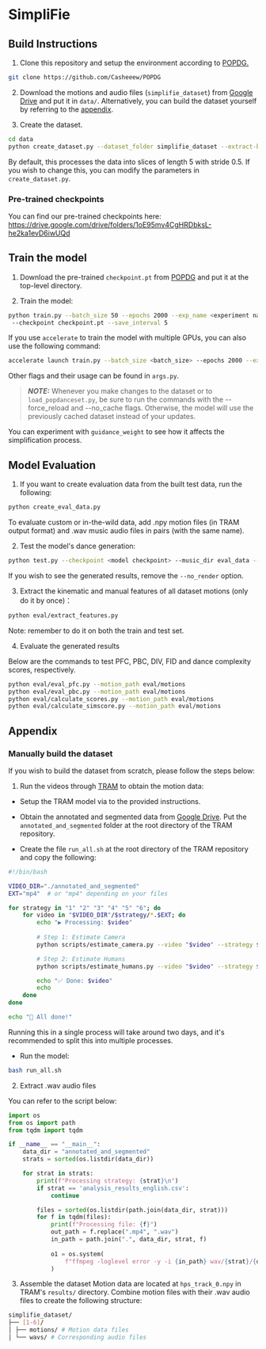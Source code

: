 # SimpliFie

## Build Instructions

1. Clone this repository and setup the environment according to [POPDG.](https://github.com/Luke-Luo1/POPDG)

```bash
git clone https://github.com/Casheeew/POPDG
```

2. Download the motions and audio files (`simplifie_dataset`) from [Google Drive](https://drive.google.com/drive/folders/1Uoa1bgp01yxhVXLnITwBWm08Mt6zbYzd) and put it in `data/`. Alternatively, you can build the dataset yourself by referring to the [appendix](#manually-build-the-dataset).

3. Create the dataset.

```bash
cd data
python create_dataset.py --dataset_folder simplifie_dataset --extract-baseline --extract-jukebox
```
By default, this processes the data into slices of length 5 with stride 0.5. If you wish to change this, you can modify the parameters in `create_dataset.py`.

### Pre-trained checkpoints

You can find our pre-trained checkpoints here: https://drive.google.com/drive/folders/1oE95mv4CgHRDbksL-he2ka1evD6iwUQd



## Train the model
1. Download the pre-trained `checkpoint.pt` from [POPDG](https://github.com/Luke-Luo1/POPDG) and put it at the top-level directory.

2. Train the model:

```bash
python train.py --batch_size 50 --epochs 2000 --exp_name <experiment name> --feature_type jukebox
 --checkpoint checkpoint.pt --save_interval 5                       
```

If you use `accelerate` to train the model with multiple GPUs, you can also use the following command:

```bash
accelerate launch train.py --batch_size <batch_size> --epochs 2000 --exp_name <experiment name> --feature_type jukebox --checkpoint checkpoint.pt --save_interval 5
```
Other flags and their usage can be found in `args.py`.

> **_NOTE:_**  Whenever you make changes to the dataset or to `load_popdanceset.py`, be sure to run the commands with the --force_reload and --no_cache flags. Otherwise, the model will use the previously cached dataset instead of your updates.

You can experiment with `guidance_weight` to see how it affects the simplification process.

## Model Evaluation

1. If you want to create evaluation data from the built test data, run the following:

```bash
python create_eval_data.py
```

To evaluate custom or in-the-wild data, add .npy motion files (in TRAM output format) and .wav music audio files in pairs (with the same name).

2. Test the model's dance generation:

```bash
python test.py --checkpoint <model checkpoint> --music_dir eval_data --render_dir test_renders --save_motions --out_length=5 --motion_save_dir eval/motions --no_render
```

If you wish to see the generated results, remove the `--no_render` option.

3. Extract the kinematic and manual features of all dataset motions (only do it by once)：

```bash
python eval/extract_features.py
```

Note: remember to do it on both the train and test set.

4. Evaluate the generated results

Below are the commands to test PFC, PBC, DIV, FID and dance complexity scores, respectively.

```bash
python eval/eval_pfc.py --motion_path eval/motions
python eval/eval_pbc.py --motion_path eval/motions
python eval/calculate_scores.py --motion_path eval/motions
python eval/calculate_simscore.py --motion_path eval/motions
```


## Appendix

### Manually build the dataset

If you wish to build the dataset from scratch, please follow the steps below:

1. Run the videos through [TRAM](https://github.com/yufu-wang/tram) to obtain the motion data:

- Setup the TRAM model via to the provided instructions. 

- Obtain the annotated and segmented data from [Google Drive](https://drive.google.com/drive/folders/1Uoa1bgp01yxhVXLnITwBWm08Mt6zbYzd). Put the `annotated_and_segmented` folder at the root directory of the TRAM repository.

- Create the file `run_all.sh` at the root directory of the TRAM repository and copy the following:

```bash
#!/bin/bash

VIDEO_DIR="./annotated_and_segmented"
EXT="mp4"  # or "mp4" depending on your files

for strategy in "1" "2" "3" "4" "5" "6"; do
    for video in "$VIDEO_DIR"/$strategy/*.$EXT; do
        echo "▶️ Processing: $video"
        
        # Step 1: Estimate Camera
        python scripts/estimate_camera.py --video "$video" --strategy $strategy --static_camera || { echo "❌ Failed camera: $video"; continue; }

        # Step 2: Estimate Humans
        python scripts/estimate_humans.py --video "$video" --strategy $strategy || { echo "❌ Failed humans: $video"; continue; }

        echo "✅ Done: $video"
        echo
    done
done

echo "🏁 All done!"
```

Running this in a single process will take around two days, and it's recommended to split this into multiple processes.

- Run the model:

```bash
bash run_all.sh
```

2. Extract .wav audio files

You can refer to the script below:

```python
import os
from os import path
from tqdm import tqdm

if __name__ == "__main__":    
    data_dir = "annotated_and_segmented"
    strats = sorted(os.listdir(data_dir))

    for strat in strats:
        print(f"Processing strategy: {strat}\n")
        if strat == 'analysis_results_english.csv':
            continue

        files = sorted(os.listdir(path.join(data_dir, strat)))
        for f in tqdm(files):
            print(f"Processing file: {f}")
            out_path = f.replace(".mp4", ".wav")
            in_path = path.join(".", data_dir, strat, f)
            
            o1 = os.system(
                f"ffmpeg -loglevel error -y -i {in_path} wav/{strat}/{out_path}"
            )
```

3. Assemble the dataset
Motion data are located at `hps_track_0.npy` in TRAM's `results/` directory. Combine motion files with their .wav audio files to create the following structure:

```bash
simplifie_dataset/
├── [1-6]/
│ ├── motions/ # Motion data files
│ └── wavs/ # Corresponding audio files
```